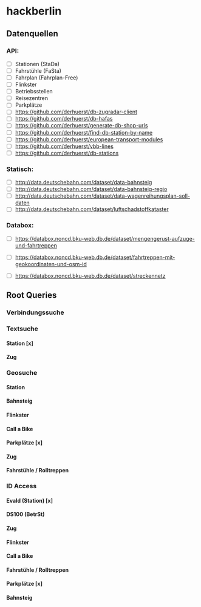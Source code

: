 # hackberlin
## Datenquellen
### API:

- [ ] Stationen (StaDa)
- [ ] Fahrstühle (FaSta)
- [ ] Fahrplan (Fahrplan-Free)
- [ ] Flinkster 
- [ ] Betriebsstellen
- [ ] Reisezentren
- [ ] Parkplätze
- [ ] https://github.com/derhuerst/db-zugradar-client
- [ ] https://github.com/derhuerst/db-hafas
- [ ] https://github.com/derhuerst/generate-db-shop-urls
- [ ] https://github.com/derhuerst/find-db-station-by-name
- [ ] https://github.com/derhuerst/european-transport-modules
- [ ] https://github.com/derhuerst/vbb-lines
- [ ] https://github.com/derhuerst/db-stations

### Statisch:
- [ ] http://data.deutschebahn.com/dataset/data-bahnsteig
- [ ] http://data.deutschebahn.com/dataset/data-bahnsteig-regio
- [ ] http://data.deutschebahn.com/dataset/data-wagenreihungsplan-soll-daten
- [ ] http://data.deutschebahn.com/dataset/luftschadstoffkataster

### Databox:
- [ ] https://databox.noncd.bku-web.db.de/dataset/mengengerust-aufzuge-und-fahrtreppen
- [ ] https://databox.noncd.bku-web.db.de/dataset/fahrtreppen-mit-geokoordinaten-und-osm-id
- [ ] https://databox.noncd.bku-web.db.de/dataset/streckennetz


## Root Queries

### Verbindungssuche

### Textsuche
#### Station [x]
#### Zug

### Geosuche
#### Station
#### Bahnsteig
#### Flinkster
#### Call a Bike
#### Parkplätze [x]
#### Zug
#### Fahrstühle / Rolltreppen

### ID Access
#### EvaId (Station) [x]
#### DS100 (BetrSt)
#### Zug
#### Flinkster
#### Call a Bike
#### Fahrstühle / Rolltreppen
#### Parkplätze [x]
#### Bahnsteig
